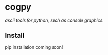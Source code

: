 # cogpy
*ascii tools for python, such as console graphics.*

## Install
pip installation coming soon!
